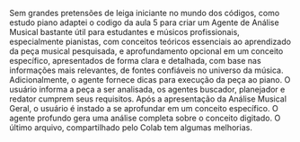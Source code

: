 Sem grandes pretensões de leiga iniciante no mundo dos códigos, como estudo piano adaptei o codigo da aula 5 para criar um Agente de Análise Musical bastante útil para estudantes e músicos profissionais, especialmente pianistas, com conceitos teóricos essenciais ao aprendizado da peça musical pesquisada, e aprofundamento opcional em um conceito específico, apresentados de forma clara e detalhada, com base nas informações mais relevantes, de fontes confiáveis no universo da música. Adicionalmente, o agente fornece dicas para execução da peça ao piano.
O usuário informa a peça a ser analisada, os agentes buscador, planejador e redator cumprem seus requisitos. Após a apresentação da Análise Musical Geral, o usuário é instado a se aprofundar em um conceito específico. O agente profundo gera uma análise completa sobre o conceito digitado.
O último arquivo, compartilhado pelo Colab tem algumas melhorias.
